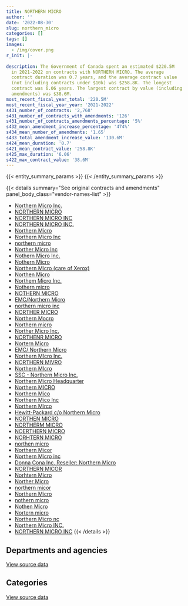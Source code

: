 ```yaml
---
title: NORTHERN MICRO
author: ''
date: '2022-08-30'
slug: northern_micro
categories: []
tags: []
images:
  - /img/cover.png
r_init: |-
  
description: The Government of Canada spent an estimated $220.5M
  in 2021-2022 on contracts with NORTHERN MICRO. The average
  contract duration was 0.7 years, and the average contract value
  (not including contracts under $10k) was $258.8K. The longest
  contract was 6.06 years. The largest contract by value (including
  amendments) was $38.6M.
most_recent_fiscal_year_total: '220.5M'
most_recent_fiscal_year_year: '2021-2022'
s431_number_of_contracts: '2,768'
s431_number_of_contracts_with_amendments: '126'
s431_number_of_contracts_amendments_percentage: '5%'
s432_mean_amendment_increase_percentage: '474%'
s434_mean_number_of_amendments: '1.65'
s433_total_amendment_increase_value: '130.6M'
s424_mean_duration: '0.7'
s421_mean_contract_value: '258.8K'
s425_max_duration: '6.06'
s422_max_contract_value: '38.6M'
---
```


<script src="/rmarkdown-libs/htmlwidgets/htmlwidgets.js"></script>
<link href="/rmarkdown-libs/datatables-css/datatables-crosstalk.css" rel="stylesheet" />
<script src="/rmarkdown-libs/datatables-binding/datatables.js"></script>
<script src="/rmarkdown-libs/jquery/jquery-3.6.0.min.js"></script>
<link href="/rmarkdown-libs/dt-core-bootstrap/css/dataTables.bootstrap.min.css" rel="stylesheet" />
<link href="/rmarkdown-libs/dt-core-bootstrap/css/dataTables.bootstrap.extra.css" rel="stylesheet" />
<script src="/rmarkdown-libs/dt-core-bootstrap/js/jquery.dataTables.min.js"></script>
<script src="/rmarkdown-libs/dt-core-bootstrap/js/dataTables.bootstrap.min.js"></script>
<link href="/rmarkdown-libs/crosstalk/css/crosstalk.min.css" rel="stylesheet" />
<script src="/rmarkdown-libs/crosstalk/js/crosstalk.min.js"></script>
<script src="/rmarkdown-libs/htmlwidgets/htmlwidgets.js"></script>
<link href="/rmarkdown-libs/datatables-css/datatables-crosstalk.css" rel="stylesheet" />
<script src="/rmarkdown-libs/datatables-binding/datatables.js"></script>
<script src="/rmarkdown-libs/jquery/jquery-3.6.0.min.js"></script>
<link href="/rmarkdown-libs/dt-core-bootstrap/css/dataTables.bootstrap.min.css" rel="stylesheet" />
<link href="/rmarkdown-libs/dt-core-bootstrap/css/dataTables.bootstrap.extra.css" rel="stylesheet" />
<script src="/rmarkdown-libs/dt-core-bootstrap/js/jquery.dataTables.min.js"></script>
<script src="/rmarkdown-libs/dt-core-bootstrap/js/dataTables.bootstrap.min.js"></script>
<link href="/rmarkdown-libs/crosstalk/css/crosstalk.min.css" rel="stylesheet" />
<script src="/rmarkdown-libs/crosstalk/js/crosstalk.min.js"></script>

{{< entity_summary_params >}}
{{< /entity_summary_params >}}

{{< details summary="See original contracts and amendments" panel_body_class="vendor-names-list" >}}
- [Northern Micro Inc.](https://search.open.canada.ca/en/ct/?sort=contract_value_f%20desc&page=1&search_text=%22Northern%20Micro%20Inc.%22)
- [NORTHERN MICRO](https://search.open.canada.ca/en/ct/?sort=contract_value_f%20desc&page=1&search_text=%22NORTHERN%20MICRO%22)
- [NORTHERN MICRO INC](https://search.open.canada.ca/en/ct/?sort=contract_value_f%20desc&page=1&search_text=%22NORTHERN%20MICRO%20INC%22)
- [NORTHERN MICRO INC.](https://search.open.canada.ca/en/ct/?sort=contract_value_f%20desc&page=1&search_text=%22NORTHERN%20MICRO%20INC.%22)
- [Northern Micro](https://search.open.canada.ca/en/ct/?sort=contract_value_f%20desc&page=1&search_text=%22Northern%20Micro%22)
- [Northern Micro Inc](https://search.open.canada.ca/en/ct/?sort=contract_value_f%20desc&page=1&search_text=%22Northern%20Micro%20Inc%22)
- [northern micro](https://search.open.canada.ca/en/ct/?sort=contract_value_f%20desc&page=1&search_text=%22northern%20micro%22)
- [Norther Micro Inc](https://search.open.canada.ca/en/ct/?sort=contract_value_f%20desc&page=1&search_text=%22Norther%20Micro%20Inc%22)
- [Nothern Micro Inc.](https://search.open.canada.ca/en/ct/?sort=contract_value_f%20desc&page=1&search_text=%22Nothern%20Micro%20Inc.%22)
- [Nothern Micro](https://search.open.canada.ca/en/ct/?sort=contract_value_f%20desc&page=1&search_text=%22Nothern%20Micro%22)
- [Northern Micro (care of Xerox)](https://search.open.canada.ca/en/ct/?sort=contract_value_f%20desc&page=1&search_text=%22Northern%20Micro%20%28care%20of%20Xerox%29%22)
- [Northen Micro](https://search.open.canada.ca/en/ct/?sort=contract_value_f%20desc&page=1&search_text=%22Northen%20Micro%22)
- [Northem Micro Inc.](https://search.open.canada.ca/en/ct/?sort=contract_value_f%20desc&page=1&search_text=%22Northem%20Micro%20Inc.%22)
- [Nothern micro](https://search.open.canada.ca/en/ct/?sort=contract_value_f%20desc&page=1&search_text=%22Nothern%20micro%22)
- [NOTHERN MICRO](https://search.open.canada.ca/en/ct/?sort=contract_value_f%20desc&page=1&search_text=%22NOTHERN%20MICRO%22)
- [EMC/Northern Micro](https://search.open.canada.ca/en/ct/?sort=contract_value_f%20desc&page=1&search_text=%22EMC%2fNorthern%20Micro%22)
- [northern micro inc](https://search.open.canada.ca/en/ct/?sort=contract_value_f%20desc&page=1&search_text=%22northern%20micro%20inc%22)
- [NORTHER MICRO](https://search.open.canada.ca/en/ct/?sort=contract_value_f%20desc&page=1&search_text=%22NORTHER%20MICRO%22)
- [Northern Mocro](https://search.open.canada.ca/en/ct/?sort=contract_value_f%20desc&page=1&search_text=%22Northern%20Mocro%22)
- [Northern micro](https://search.open.canada.ca/en/ct/?sort=contract_value_f%20desc&page=1&search_text=%22Northern%20micro%22)
- [Norther Micro Inc.](https://search.open.canada.ca/en/ct/?sort=contract_value_f%20desc&page=1&search_text=%22Norther%20Micro%20Inc.%22)
- [NORTHENR MICRO](https://search.open.canada.ca/en/ct/?sort=contract_value_f%20desc&page=1&search_text=%22NORTHENR%20MICRO%22)
- [Nortern Micro](https://search.open.canada.ca/en/ct/?sort=contract_value_f%20desc&page=1&search_text=%22Nortern%20Micro%22)
- [EMC/ Northern Micro](https://search.open.canada.ca/en/ct/?sort=contract_value_f%20desc&page=1&search_text=%22EMC%2f%20Northern%20Micro%22)
- [Northern MIcro Inc.](https://search.open.canada.ca/en/ct/?sort=contract_value_f%20desc&page=1&search_text=%22Northern%20MIcro%20Inc.%22)
- [NORTHERN MIVRO](https://search.open.canada.ca/en/ct/?sort=contract_value_f%20desc&page=1&search_text=%22NORTHERN%20MIVRO%22)
- [Northern MIcro](https://search.open.canada.ca/en/ct/?sort=contract_value_f%20desc&page=1&search_text=%22Northern%20MIcro%22)
- [SSC - Northern Micro Inc.](https://search.open.canada.ca/en/ct/?sort=contract_value_f%20desc&page=1&search_text=%22SSC%20-%20Northern%20Micro%20Inc.%22)
- [Northern Micro Headquarter](https://search.open.canada.ca/en/ct/?sort=contract_value_f%20desc&page=1&search_text=%22Northern%20Micro%20Headquarter%22)
- [Northern MICRO](https://search.open.canada.ca/en/ct/?sort=contract_value_f%20desc&page=1&search_text=%22Northern%20MICRO%22)
- [Northern Mico](https://search.open.canada.ca/en/ct/?sort=contract_value_f%20desc&page=1&search_text=%22Northern%20Mico%22)
- [Northern Mico Inc](https://search.open.canada.ca/en/ct/?sort=contract_value_f%20desc&page=1&search_text=%22Northern%20Mico%20Inc%22)
- [Northern Mirco](https://search.open.canada.ca/en/ct/?sort=contract_value_f%20desc&page=1&search_text=%22Northern%20Mirco%22)
- [Hewitt-Packard c/o Northern Micro](https://search.open.canada.ca/en/ct/?sort=contract_value_f%20desc&page=1&search_text=%22Hewitt-Packard%20c%2fo%20Northern%20Micro%22)
- [NORTHEN MICRO](https://search.open.canada.ca/en/ct/?sort=contract_value_f%20desc&page=1&search_text=%22NORTHEN%20MICRO%22)
- [NORTHERM MICRO](https://search.open.canada.ca/en/ct/?sort=contract_value_f%20desc&page=1&search_text=%22NORTHERM%20MICRO%22)
- [NOERTHERN MICRO](https://search.open.canada.ca/en/ct/?sort=contract_value_f%20desc&page=1&search_text=%22NOERTHERN%20MICRO%22)
- [NORHTERN MICRO](https://search.open.canada.ca/en/ct/?sort=contract_value_f%20desc&page=1&search_text=%22NORHTERN%20MICRO%22)
- [northen micro](https://search.open.canada.ca/en/ct/?sort=contract_value_f%20desc&page=1&search_text=%22northen%20micro%22)
- [Northern Micor](https://search.open.canada.ca/en/ct/?sort=contract_value_f%20desc&page=1&search_text=%22Northern%20Micor%22)
- [Northern Micro inc](https://search.open.canada.ca/en/ct/?sort=contract_value_f%20desc&page=1&search_text=%22Northern%20Micro%20inc%22)
- [Donna Cona Inc. Reseller: Northern Micro](https://search.open.canada.ca/en/ct/?sort=contract_value_f%20desc&page=1&search_text=%22Donna%20Cona%20Inc.%20Reseller%3a%20Northern%20Micro%22)
- [NORTHERN MICOR](https://search.open.canada.ca/en/ct/?sort=contract_value_f%20desc&page=1&search_text=%22NORTHERN%20MICOR%22)
- [Norhtern Micro](https://search.open.canada.ca/en/ct/?sort=contract_value_f%20desc&page=1&search_text=%22Norhtern%20Micro%22)
- [Norther Micro](https://search.open.canada.ca/en/ct/?sort=contract_value_f%20desc&page=1&search_text=%22Norther%20Micro%22)
- [northern micor](https://search.open.canada.ca/en/ct/?sort=contract_value_f%20desc&page=1&search_text=%22northern%20micor%22)
- [Northern Micro](https://search.open.canada.ca/en/ct/?sort=contract_value_f%20desc&page=1&search_text=%22Northern%20%20Micro%22)
- [nothern micro](https://search.open.canada.ca/en/ct/?sort=contract_value_f%20desc&page=1&search_text=%22nothern%20micro%22)
- [Nothen Micro](https://search.open.canada.ca/en/ct/?sort=contract_value_f%20desc&page=1&search_text=%22Nothen%20Micro%22)
- [Nortern micro](https://search.open.canada.ca/en/ct/?sort=contract_value_f%20desc&page=1&search_text=%22Nortern%20micro%22)
- [Northern Micro nc](https://search.open.canada.ca/en/ct/?sort=contract_value_f%20desc&page=1&search_text=%22Northern%20Micro%20nc%22)
- [Northern Micro INC.](https://search.open.canada.ca/en/ct/?sort=contract_value_f%20desc&page=1&search_text=%22Northern%20Micro%20INC.%22)
- [NORTHERN MICRO INC](https://search.open.canada.ca/en/ct/?sort=contract_value_f%20desc&page=1&search_text=%22NORTHERN%20%20MICRO%20INC%22)
{{< /details >}}

## Departments and agencies

<div id="htmlwidget-1" style="width:100%;height:auto;" class="datatables html-widget"></div>
<script type="application/json" data-for="htmlwidget-1">{"x":{"style":"bootstrap","filter":"none","vertical":false,"data":[["<a href=\"/departments/aafc-aac/\">Agriculture and Agri-Food Canada<\/a>","<a href=\"/departments/aandc-aadnc/\">Crown-Indigenous Relations and Northern Affairs Canada<\/a>","<a href=\"/departments/acoa-apeca/\">Atlantic Canada Opportunities Agency<\/a>","<a href=\"/departments/atssc-scdata/\">Administrative Tribunals Support Service of Canada<\/a>","<a href=\"/departments/cannor/\">Canadian Northern Economic Development Agency<\/a>","<a href=\"/departments/cas-satj/\">Courts Administration Service<\/a>","<a href=\"/departments/cbsa-asfc/\">Canada Border Services Agency<\/a>","<a href=\"/departments/ccohs-cchst/\">Canadian Centre for Occupational Health and Safety<\/a>","<a href=\"/departments/ced-dec/\">Canada Economic Development for Quebec Regions<\/a>","<a href=\"/departments/cer-rec/\">Canada Energy Regulator<\/a>","<a href=\"/departments/cfia-acia/\">Canadian Food Inspection Agency<\/a>","<a href=\"/departments/cgc-ccg/\">Canadian Grain Commission<\/a>","<a href=\"/departments/chrc-ccdp/\">Canadian Human Rights Commission<\/a>","<a href=\"/departments/cic/\">Immigration, Refugees and Citizenship Canada<\/a>","<a href=\"/departments/cics-scic/\">Canadian Intergovernmental Conference Secretariat<\/a>","<a href=\"/departments/cihr-irsc/\">Canadian Institutes of Health Research<\/a>","<a href=\"/departments/cnsc-ccsn/\">Canadian Nuclear Safety Commission<\/a>","<a href=\"/departments/cra-arc/\">Canada Revenue Agency<\/a>","<a href=\"/departments/crtc/\">Canadian Radio-television and Telecommunications Commission<\/a>","<a href=\"/departments/csa-asc/\">Canadian Space Agency<\/a>","<a href=\"/departments/csc-scc/\">Correctional Service of Canada<\/a>","<a href=\"/departments/csps-efpc/\">Canada School of Public Service<\/a>","<a href=\"/departments/cta-otc/\">Canadian Transportation Agency<\/a>","<a href=\"/departments/dfatd-maecd/\">Global Affairs Canada<\/a>","<a href=\"/departments/dfo-mpo/\">Fisheries and Oceans Canada<\/a>","<a href=\"/departments/dnd-mdn/\">National Defence<\/a>","<a href=\"/departments/ec/\">Environment and Climate Change Canada<\/a>","<a href=\"/departments/elections/\">Elections Canada<\/a>","<a href=\"/departments/esdc-edsc/\">Employment and Social Development Canada<\/a>","<a href=\"/departments/fcac-acfc/\">Financial Consumer Agency of Canada<\/a>","<a href=\"/departments/feddevontario/\">Federal Economic Development Agency for Southern Ontario<\/a>","<a href=\"/departments/fin/\">Department of Finance Canada<\/a>","<a href=\"/departments/hc-sc/\">Health Canada<\/a>","<a href=\"/departments/iaac-aeic/\">Impact Assessment Agency of Canada<\/a>","<a href=\"/departments/ic/\">Innovation, Science and Economic Development Canada<\/a>","<a href=\"/departments/iic-iac/\">Invest in Canada<\/a>","<a href=\"/departments/infc/\">Infrastructure Canada<\/a>","<a href=\"/departments/irb-cisr/\">Immigration and Refugee Board of Canada<\/a>","<a href=\"/departments/isc-sac/\">Indigenous Services Canada<\/a>","<a href=\"/departments/jus/\">Department of Justice Canada<\/a>","<a href=\"/departments/lac-bac/\">Library and Archives Canada<\/a>","<a href=\"/departments/mgerc-ceegm/\">Military Grievances External Review Committee<\/a>","<a href=\"/departments/nbc-ccbn/\">The National Battlefields Commission<\/a>","<a href=\"/departments/nfb-onf/\">National Film Board<\/a>","<a href=\"/departments/nrc-cnrc/\">National Research Council Canada<\/a>","<a href=\"/departments/nrcan-rncan/\">Natural Resources Canada<\/a>","<a href=\"/departments/nserc-crsng/\">Natural Sciences and Engineering Research Council of Canada<\/a>","<a href=\"/departments/nsira-ossnr/\">National Security and Intelligence Review Agency<\/a>","<a href=\"/departments/oag-bvg/\">Office of the Auditor General of Canada<\/a>","<a href=\"/departments/oci-bec/\">The Correctional Investigator Canada<\/a>","<a href=\"/departments/ocl-cal/\">Office of the Commissioner of Lobbying of Canada<\/a>","<a href=\"/departments/oic-ci/\">Office of the Information Commissioner of Canada<\/a>","<a href=\"/departments/opc-cpvp/\">Office of the Privacy Commissioner of Canada<\/a>","<a href=\"/departments/osfi-bsif/\">Office of the Superintendent of Financial Institutions Canada<\/a>","<a href=\"/departments/osgg-bsgg/\">Office of the Secretary to the Governor General<\/a>","<a href=\"/departments/pbc-clcc/\">Parole Board of Canada<\/a>","<a href=\"/departments/pc/\">Parks Canada<\/a>","<a href=\"/departments/pch/\">Canadian Heritage<\/a>","<a href=\"/departments/pco-bcp/\">Privy Council Office<\/a>","<a href=\"/departments/phac-aspc/\">Public Health Agency of Canada<\/a>","<a href=\"/departments/pmprb-cepmb/\">Patented Medicine Prices Review Board Canada<\/a>","<a href=\"/departments/ppsc-sppc/\">Public Prosecution Service of Canada<\/a>","<a href=\"/departments/ps-sp/\">Public Safety Canada<\/a>","<a href=\"/departments/psc-cfp/\">Public Service Commission of Canada<\/a>","<a href=\"/departments/pwgsc-tpsgc/\">Public Services and Procurement Canada<\/a>","<a href=\"/departments/rcmp-grc/\">Royal Canadian Mounted Police<\/a>","<a href=\"/departments/sirc-csars/\">Security Intelligence Review Committee<\/a>","<a href=\"/departments/ssc-spc/\">Shared Services Canada<\/a>","<a href=\"/departments/sshrc-crsh/\">Social Sciences and Humanities Research Council of Canada<\/a>","<a href=\"/departments/statcan/\">Statistics Canada<\/a>","<a href=\"/departments/tbs-sct/\">Treasury Board of Canada Secretariat<\/a>","<a href=\"/departments/tc/\">Transport Canada<\/a>","<a href=\"/departments/tsb-bst/\">Transportation Safety Board of Canada<\/a>","<a href=\"/departments/vac-acc/\">Veterans Affairs Canada<\/a>","<a href=\"/departments/vrab-tacra/\">Veterans Review and Appeal Board<\/a>","<a href=\"/departments/wage/\">Department for Women and Gender Equality<\/a>"],[1685279.31,2276647.37,null,28889.79,136698.61,null,1744818.29,1931.99,null,20235.6,51089.04,null,null,67826.18,6616.14,null,null,5537703.79,474586.86,10903.43,84322.34,878472.53,45784.13,1091247.74,3006210.12,12752763.35,205462.76,909195.56,3523458.8,38710.77,283221.01,63188.62,1826526.34,null,5877341.49,null,117741.11,null,2233353.31,2428997.37,34331.07,24754.82,null,null,2263909.93,633021.62,null,null,40983.74,null,19563.91,44280.16,null,48429.47,null,null,78490.51,648734.98,1056909.63,774327.57,null,39329.86,302018.78,null,9330345.84,1501528.78,42627.12,12411161.62,null,18814.5,1580426.74,296549.48,87403.62,711002.65,13851.45,null],[516438.73,464636.9,null,52087.02,null,17877.45,784426.52,10538.1,20178.12,null,381027.39,null,45087,149571.51,16445.83,54379.09,45510.75,836249.31,458717,null,195199.58,76657.03,48816.87,415496.95,2645956.16,13125241.64,126161.02,102194.23,1697750.06,209104.24,null,55105.58,1380340.67,8247.58,330547.01,null,191385.57,null,99557.59,435022.92,12945.04,null,65602,114147.16,659117.23,149505.23,10283,null,46271.24,null,null,null,null,14190.41,32589.04,null,40329.93,258576.32,350719.91,1386509.3,72395.93,null,47662.88,null,9210762.57,1855188.41,null,17340690.21,null,3796875.14,662955.04,1051645.19,null,343777.96,49122.43,null],[531798.87,null,265166.2,305998.28,null,null,136833.63,null,495325.36,57960,6188142.3,47915.85,188349.31,501689.6,null,478917.66,1126058.46,39469209.23,601103.27,142060.63,1355312.87,38123.9,54104.61,719941.58,3817309.59,26166386.29,538650.52,2175145.55,3302727,45602.28,null,989417.28,5106399.39,21724.69,3069239.51,null,260411.67,438948.93,3503756.51,331188.69,null,null,78459,545334.4,1213633.63,8036679.5,130267.45,102089.85,null,12978.05,null,null,null,54365.43,231959.33,26161.65,105084.28,3406779.22,1578485.95,6054352.52,null,456591.15,1715964.32,624624.11,1600846.67,7042432.86,null,25161542.44,null,3083410.66,2268387.16,3041871.64,337087.27,225845.63,null,132400.22],[2277895.89,null,166845.64,153415.8,null,null,3909671.28,null,1237299.49,895341.9,1409291.25,32694.16,null,1416370.41,null,130710.49,48993.27,35047926.61,null,213224.59,null,122943.94,16888.08,197450.99,11855331.69,64226514.86,904170.93,1278433.6,22556145.45,null,null,null,3219182.55,55395.49,2009309.29,30215,1003488.68,160180.99,3773591.84,441402.76,null,null,91322.7,2091.99,1455259.48,1945045.79,297401.75,null,73669.22,null,250881.06,80635.48,92992.12,107231.49,51289.57,84854.53,464430.83,1430211.17,3149536.61,3573970.91,null,815702.53,2390990.02,62256.66,1146253.62,3398289.22,null,34207450.02,337311.27,911875.43,1852484.22,3402068.39,null,null,58348.64,null]],"container":"<table class=\"table table-striped table-hover row-border order-column display\">\n  <thead>\n    <tr>\n      <th>Department<\/th>\n      <th>2018-2019<\/th>\n      <th>2019-2020<\/th>\n      <th>2020-2021<\/th>\n      <th>2021-2022<\/th>\n    <\/tr>\n  <\/thead>\n<\/table>","options":{"order":[[4,"desc"]],"pageLength":10,"autoWidth":true,"columnDefs":[{"targets":1,"render":"function(data, type, row, meta) {\n    return type !== 'display' ? data : DTWidget.formatCurrency(data, \"$\", 2, 3, \",\", \".\", true, null);\n  }"},{"targets":2,"render":"function(data, type, row, meta) {\n    return type !== 'display' ? data : DTWidget.formatCurrency(data, \"$\", 2, 3, \",\", \".\", true, null);\n  }"},{"targets":3,"render":"function(data, type, row, meta) {\n    return type !== 'display' ? data : DTWidget.formatCurrency(data, \"$\", 2, 3, \",\", \".\", true, null);\n  }"},{"targets":4,"render":"function(data, type, row, meta) {\n    return type !== 'display' ? data : DTWidget.formatCurrency(data, \"$\", 2, 3, \",\", \".\", true, null);\n  }"},{"width":"16%","targets":[1,2,3,4]},{"className":"dt-right","targets":[1,2,3,4]}],"orderClasses":false}},"evals":["options.columnDefs.0.render","options.columnDefs.1.render","options.columnDefs.2.render","options.columnDefs.3.render"],"jsHooks":[]}</script>
<p class="text-right">
<a href="https://github.com/GoC-Spending/contracts-data/tree/main/data/out/vendors/northern_micro/summary_by_fiscal_year_by_department.csv" class="source-data-link btn btn-link">View source data</a>
</p>

## Categories

<div id="htmlwidget-2" style="width:100%;height:auto;" class="datatables html-widget"></div>
<script type="application/json" data-for="htmlwidget-2">{"x":{"style":"bootstrap","filter":"none","vertical":false,"data":[["<a href=\"/categories/other/\">(Other)<\/a>","<a href=\"/categories/facilities_and_construction/\">Facilities and construction<\/a>","<a href=\"/categories/office_management/\">Office management<\/a>","<a href=\"/categories/defence/\">Defence<\/a>","<a href=\"/categories/professional_services/\">Professional services<\/a>","<a href=\"/categories/information_technology/\">Information technology<\/a>","<a href=\"/categories/transportation_and_logistics/\">Transportation and logistics<\/a>","<a href=\"/categories/industrial_products_and_services/\">Industrial products and services<\/a>","<a href=\"/categories/human_capital/\">Human capital<\/a>"],[10586.33,1624014.14,192027.63,11480555.32,126408.53,65768049.21,14447.76,195932.68,null],[null,217205.94,240173.47,12614511.24,123359.76,49117461.06,null,249300.51,5805],[null,223747.83,133018.36,25480590.89,89362.1,143232205.17,48984.86,491659.7,38985],[32683.07,2198340.96,159232.84,64120684.92,null,153319109.68,null,694130.19,null]],"container":"<table class=\"table table-striped table-hover row-border order-column display\">\n  <thead>\n    <tr>\n      <th>Category<\/th>\n      <th>2018-2019<\/th>\n      <th>2019-2020<\/th>\n      <th>2020-2021<\/th>\n      <th>2021-2022<\/th>\n    <\/tr>\n  <\/thead>\n<\/table>","options":{"order":[[4,"desc"]],"dom":"t","pageLength":30,"autoWidth":true,"columnDefs":[{"targets":1,"render":"function(data, type, row, meta) {\n    return type !== 'display' ? data : DTWidget.formatCurrency(data, \"$\", 2, 3, \",\", \".\", true, null);\n  }"},{"targets":2,"render":"function(data, type, row, meta) {\n    return type !== 'display' ? data : DTWidget.formatCurrency(data, \"$\", 2, 3, \",\", \".\", true, null);\n  }"},{"targets":3,"render":"function(data, type, row, meta) {\n    return type !== 'display' ? data : DTWidget.formatCurrency(data, \"$\", 2, 3, \",\", \".\", true, null);\n  }"},{"targets":4,"render":"function(data, type, row, meta) {\n    return type !== 'display' ? data : DTWidget.formatCurrency(data, \"$\", 2, 3, \",\", \".\", true, null);\n  }"},{"width":"16%","targets":[1,2,3,4]},{"className":"dt-right","targets":[1,2,3,4]}],"orderClasses":false,"lengthMenu":[10,25,30,50,100]}},"evals":["options.columnDefs.0.render","options.columnDefs.1.render","options.columnDefs.2.render","options.columnDefs.3.render"],"jsHooks":[]}</script>
<p class="text-right">
<a href="https://github.com/GoC-Spending/contracts-data/tree/main/data/out/vendors/northern_micro/summary_by_fiscal_year_by_category.csv" class="source-data-link btn btn-link">View source data</a>
</p>

